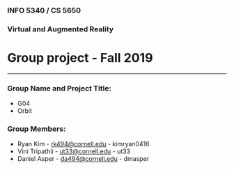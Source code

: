 ### INFO 5340 / CS 5650
### Virtual and Augmented Reality 
# Group project - Fall 2019

<hr>

### Group Name and Project Title:
- G04
- Orbit

### Group Members:

- Ryan Kim - [rk494@cornell.edu](rk494@cornell.edu) - kimryan0416
- Vini Tripathii - [ut33@cornell.edu](ut33@cornell.edu) - ut33
- Daniel Asper - [da494@cornell.edu](da494@cornell.edu) - dmasper


